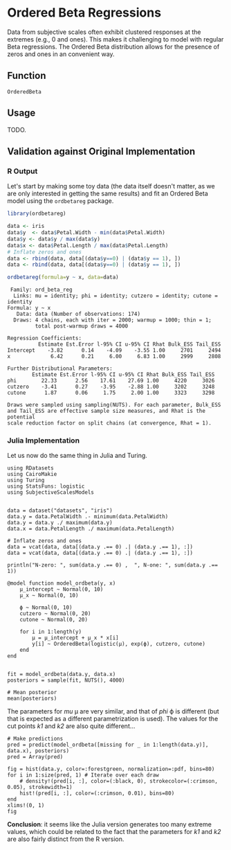 # Ordered Beta Regressions

Data from subjective scales often exhibit clustered responses at the extremes (e.g., 0 and ones). 
This makes it challenging to model with regular Beta regressions.
The Ordered Beta distribution allows for the presence of zeros and ones in an convenient way.

## Function

```@docs
OrderedBeta
```


## Usage

TODO.

## Validation against Original Implementation

### R Output

Let's start by making some toy data (the data itself doesn't matter, as we are only interested in getting the same results) and fit an Ordered Beta model using the `ordbetareg` package.

```r
library(ordbetareg)

data <- iris 
data$y  <- data$Petal.Width - min(data$Petal.Width)
data$y <- data$y / max(data$y)
data$x <- data$Petal.Length / max(data$Petal.Length)
# Inflate zeros and ones
data <- rbind(data, data[(data$y==0) | (data$y == 1), ])
data <- rbind(data, data[(data$y==0) | (data$y == 1), ])

ordbetareg(formula=y ~ x, data=data)
```

```
 Family: ord_beta_reg 
  Links: mu = identity; phi = identity; cutzero = identity; cutone = identity 
Formula: y ~ x 
   Data: data (Number of observations: 174) 
  Draws: 4 chains, each with iter = 2000; warmup = 1000; thin = 1;
         total post-warmup draws = 4000

Regression Coefficients:
          Estimate Est.Error l-95% CI u-95% CI Rhat Bulk_ESS Tail_ESS
Intercept    -3.82      0.14    -4.09    -3.55 1.00     2701     2494
x             6.42      0.21     6.00     6.83 1.00     2999     2808

Further Distributional Parameters:
        Estimate Est.Error l-95% CI u-95% CI Rhat Bulk_ESS Tail_ESS
phi        22.33      2.56    17.61    27.69 1.00     4220     3026
cutzero    -3.41      0.27    -3.95    -2.88 1.00     3202     3248
cutone      1.87      0.06     1.75     2.00 1.00     3323     3298

Draws were sampled using sampling(NUTS). For each parameter, Bulk_ESS
and Tail_ESS are effective sample size measures, and Rhat is the potential
scale reduction factor on split chains (at convergence, Rhat = 1).
```

### Julia Implementation

Let us now do the same thing in Julia and Turing.

```@example ordbeta2
using RDatasets
using CairoMakie
using Turing
using StatsFuns: logistic
using SubjectiveScalesModels


data = dataset("datasets", "iris")
data.y = data.PetalWidth .- minimum(data.PetalWidth)
data.y = data.y ./ maximum(data.y)
data.x = data.PetalLength ./ maximum(data.PetalLength)

# Inflate zeros and ones
data = vcat(data, data[(data.y .== 0) .| (data.y .== 1), :])
data = vcat(data, data[(data.y .== 0) .| (data.y .== 1), :])

println("N-zero: ", sum(data.y .== 0) ,  ", N-one: ", sum(data.y .== 1))
```



```@example ordbeta2
@model function model_ordbeta(y, x)
    μ_intercept ~ Normal(0, 10)
    μ_x ~ Normal(0, 10)

    ϕ ~ Normal(0, 10)
    cutzero ~ Normal(0, 20)
    cutone ~ Normal(0, 20)

    for i in 1:length(y)
        μ = μ_intercept + μ_x * x[i]
        y[i] ~ OrderedBeta(logistic(μ), exp(ϕ), cutzero, cutone)
    end
end


fit = model_ordbeta(data.y, data.x)
posteriors = sample(fit, NUTS(), 4000)

# Mean posterior
mean(posteriors)
```

The parameters for *mu* μ are very similar, and that of *phi* ϕ is different (but that is expected as a different parametrization is used). 
The values for the cut points *k1* and *k2* are also quite different...

```@example ordbeta2
# Make predictions
pred = predict(model_ordbeta([missing for _ in 1:length(data.y)], data.x), posteriors)
pred = Array(pred)

fig = hist(data.y, color=:forestgreen, normalization=:pdf, bins=80)
for i in 1:size(pred, 1) # Iterate over each draw
    # density!(pred[i, :], color=(:black, 0), strokecolor=(:crimson, 0.05), strokewidth=1)
    hist!(pred[i, :], color=(:crimson, 0.01), bins=80)
end
xlims!(0, 1)
fig
```

**Conclusion**: it seems like the  Julia version generates too many extreme values, which could be related to the fact that the parameters for *k1* and *k2* are also fairly distinct from the R version.